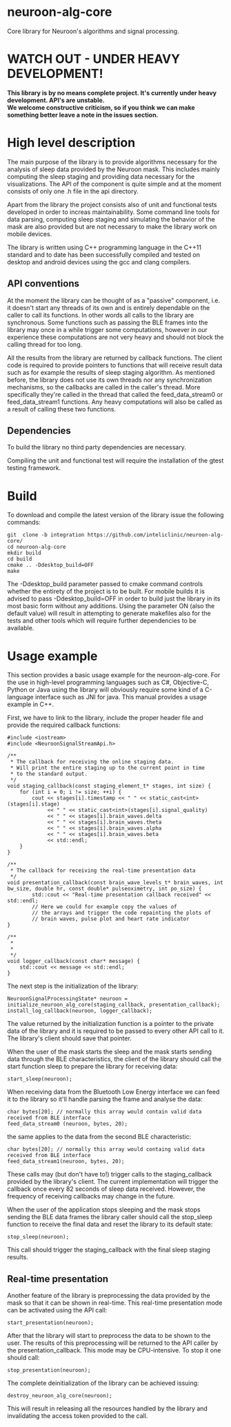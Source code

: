 # neuroon-alg-core

Core library for Neuroon's algorithms and signal processing.


WATCH OUT - UNDER HEAVY DEVELOPMENT!
======================

**This library is by no means complete project. It's currently under heavy development. API's are unstable.  
We welcome constructive criticism, so if you think we can make something better leave a note in the issues section.**


High level description
======================

The main purpose of the library is to provide algorithms necessary for the analysis
of sleep data provided by the Neuroon mask. This includes mainly computing the sleep staging
and providing data necessary for the visualizations. The API of the component is quite simple and at the moment consists of only one .h file in the api directory.

Apart from the library the project consists also of unit and functional tests developed in order to increas maintainability. Some command line tools for data parsing, computing sleep staging and simulating the behavior of the mask are also provided but are not necessary to make the library work on mobile devices.

The library is written using C++ programming language in the C++11 standard and to date has been successfully compiled and tested on desktop and android devices using the gcc and clang compilers.

API conventions
----------

At the moment the library can be thought of as a "passive" component, i.e. it doesn't start any threads of its own and is entirely dependable on the caller to call its functions. In other words all calls to the library are synchronous. Some functions such as passing the BLE frames into the library may once in a while trigger some computations, however in our experience these computations are not very heavy and should not block the calling thread for too long.

All the results from the library are returned by callback functions. The client code is required to provide pointers to functions that will receive result data such as for example the results of sleep staging algorithm. As mentioned before, the library does not use its own threads nor any synchronization mechanisms, so the callbacks are called in the caller's thread. More specifically they're called in the thread that called the feed_data_stream0 or feed_data_stream1 functions. Any heavy computations will also be called as a result of calling these two functions.

Dependencies
------------

To build the library no third party dependencies are necessary.

Compiling the unit and functional test will require the installation of the gtest testing framework.

Build
===========

To download and compile the latest version of the library issue the following commands:

~~~~~~~~~~~~~{.sh}
git  clone -b integration https://github.com/inteliclinic/neuroon-alg-core/
cd neuroon-alg-core
mkdir build
cd build
cmake .. -Ddesktop_build=OFF
make
~~~~~~~~~~~~~

The -Ddesktop_build parameter passed to cmake command controls whether the entirety of the project is to be built. For mobile builds it is advised to pass -Ddesktop_build=OFF in order to build just the library in its most basic form without any additions. Using the parameter ON (also the default value) will result in attempting to generate makefiles also for the tests and other tools which will require further dependencies to be available.


Usage example
=============

This section provides a basic usage example for the neuroon-alg-core. For the use in high-level programming languages such as C#, Objective-C, Python or Java using the library will obviously require some kind of a C-language interface such as JNI for java. This manual provides a usage example in C++.

First, we have to link to the library, include the proper header file and provide the required callback functions:

~~~~~~~~~~~~~{.cpp}
#include <iostream>
#include <NeuroonSignalStreamApi.h>

/** 
 * The callback for receiving the online staging data.
 * Will print the entire staging up to the current point in time
 * to the standard output.
 */
void staging_callback(const staging_element_t* stages, int size) {
	for (int i = 0; i != size; ++i) {
		cout << stages[i].timestamp << " " << static_cast<int>(stages[i].stage)
		     << " " << static_cast<int>(stages[i].signal_quality)
		     << " " << stages[i].brain_waves.delta
		     << " " << stages[i].brain_waves.theta
		     << " " << stages[i].brain_waves.alpha
		     << " " << stages[i].brain_waves.beta
		     << std::endl;
	}
}

/**
 * The callback for receiving the real-time presentation data
 */
void presentation_callback(const brain_wave_levels_t* brain_waves, int bw_size, double hr, const double* pulseoximetry, int po_size) {
     	std::cout << "Real-time presentation callback received" << std::endl;
     	// Here we could for example copy the values of
        // the arrays and trigger the code repainting the plots of
        // brain waves, pulse plot and heart rate indicator
}

/**
 *
 *
 */
void logger_callback(const char* message) {
	std::cout << message << std::endl;
}

~~~~~~~~~~~~~


The next step is the initialization of the library:

~~~~~~~~~~~~{.cpp}
NeuroonSignalProcessingState* neuroon = initialize_neuroon_alg_core(staging_callback, presentation_callback);
install_log_callback(neuroon, logger_callback);
~~~~~~~~~~~~

The value returned by the initialization function is a pointer to the private data of the library and it is required to be passed to every other API call to it. The library's client should save that pointer.

When the user of the mask starts the sleep and the mask starts sending data through the BLE characteristics, the client of the library should call the start function sleep to prepare the library for receiving data:
~~~~~~~~~~~~{.cpp}
start_sleep(neuroon);
~~~~~~~~~~~~

When receiving data from the Bluetooth Low Energy interface we can feed it to the library so it'll handle parsing the frame and analyse the data:
~~~~~~~~~~~~{.cpp}
char bytes[20]; // normally this array would contain valid data received from BLE interface
feed_data_stream0 (neuroon, bytes, 20);
~~~~~~~~~~~~

the same applies to the data from the second BLE characteristic:

~~~~~~~~~~~~{.cpp}
char bytes[20]; // normally this array would containg valid data received from BLE interface
feed_data_stream1(neuroon, bytes, 20);
~~~~~~~~~~~~

These calls may (but don't have to!) trigger calls to the staging_callback provided by the library's client. The current implementation will trigger the callback once every 82 seconds of sleep data received. However, the frequency of receiving callbacks may change in the future.

When the user of the application stops sleeping and the mask stops sending the BLE data frames the library caller should call the stop_sleep function to receive the final data and reset the library to its default state:

~~~~~~~~~~~~{.cpp}
stop_sleep(neuroon);
~~~~~~~~~~~~

This call should trigger the staging_callback with the final sleep staging results.


Real-time presentation
----------------------

Another feature of the library is preprocessing the data provided by the mask so that it can be shown in real-time. This real-time presentation mode can be activated using the API call:
~~~~~~~~~~~~{.cpp}
start_presentation(neuroon);
~~~~~~~~~~~~

After that the library will start to preprocess the data to be shown to the user. The results of this preprocessing will be returned to the API caller by the presentation_callback. This mode may be CPU-intensive. To stop it one should call:

~~~~~~~~~~~~{.cpp}
stop_presentation(neuroon);
~~~~~~~~~~~~

The complete deinitialization of the library can be achieved issuing:

~~~~~~~~~~~~{.cpp}
destroy_neuroon_alg_core(neuroon);
~~~~~~~~~~~~

This will result in releasing all the resources handled by the library and invalidating the access token provided to the call.


    
